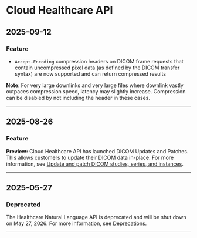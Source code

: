 # Cloud Healthcare API

## 2025-09-12

### Feature

* `Accept-Encoding` compression headers on DICOM frame requests that contain
  uncompressed pixel data (as defined by the DICOM transfer syntax) are now
  supported and can return compressed results

**Note**: For very large downlinks and very large files where downlink vastly
outpaces compression speed, latency may slightly increase. Compression can be
disabled by not including the header in these cases.

---
## 2025-08-26

### Feature

**Preview:** Cloud Healthcare API has launched DICOM Updates and Patches. This
allows customers to update their DICOM data in-place. For more information, see
[Update and patch DICOM studies, series, and instances](https://cloud.google.com/healthcare-api/docs/how-tos/dicom-update-patch).

---
## 2025-05-27

### Deprecated

The Healthcare Natural Language API is deprecated and will be shut down
on May 27, 2026. For more information, see
[Deprecations](https://cloud.google.com/healthcare-api/docs/deprecations/).

---
